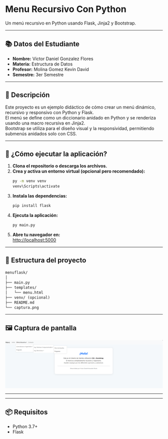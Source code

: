# Menu Recursivo Con Python

Un menú recursivo en Python usando Flask, Jinja2 y Bootstrap.

---

## 📚 Datos del Estudiante

- **Nombre:** Victor Daniel Gonzalez Flores 
- **Materia:** Estructura de Datos
- **Profesor:** Molina Gomez Kevin David
- **Semestre:** 3er Semestre

---

## 📝 Descripción

Este proyecto es un ejemplo didáctico de cómo crear un menú dinámico, recursivo y responsivo con Python y Flask.  
El menú se define como un diccionario anidado en Python y se renderiza usando una macro recursiva en Jinja2.  
Bootstrap se utiliza para el diseño visual y la responsividad, permitiendo submenús anidados solo con CSS.

---

## 🚀 ¿Cómo ejecutar la aplicación?

1. **Clona el repositorio o descarga los archivos.**
2. **Crea y activa un entorno virtual (opcional pero recomendado):**
   ```sh
   py -m venv venv
   venv\Scripts\activate
   ```
3. **Instala las dependencias:**
   ```sh
   pip install flask
   ```
4. **Ejecuta la aplicación:**
   ```sh
   py main.py
   ```
5. **Abre tu navegador en:**  
   [http://localhost:5000](http://localhost:5000)

---

## 📂 Estructura del proyecto

```
menuflask/
│
├── main.py
├── templates/
│   └── menu.html
├── venv/ (opcional)
├── README.md
└── captura.png
```

---

## 🖼️ Captura de pantalla

![Captura del menú](capturing.png)

---

---

## 📦 Requisitos

- Python 3.7+
- Flask

